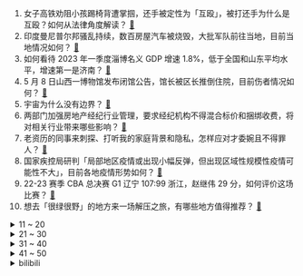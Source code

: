 1. 女子高铁劝阻小孩踢椅背遭掌掴，还手被定性为「互殴」，被打还手为什么是互殴？如何从法律角度解读？ [:link:](https://www.zhihu.com/question/599681580)
2. 印度曼尼普尔邦骚乱持续，数百房屋汽车被烧毁，大批军队前往当地，目前当地情况如何？ [:link:](https://www.zhihu.com/question/599298359)
3. 如何看待 2023 年一季度淄博名义 GDP 增速 1.8%，低于全国和山东平均水平，增速第一是济南？ [:link:](https://www.zhihu.com/question/599603532)
4. 5 月 8 日山西一博物馆发布闭馆公告，馆长被区长推倒住院，目前伤者情况如何？ [:link:](https://www.zhihu.com/question/599770704)
5. 宇宙为什么没有边界？ [:link:](https://www.zhihu.com/question/588389813)
6. 两部门加强房地产经纪行业管理，要求经纪机构不得混合标价和捆绑收费，将对相关行业带来哪些影响？ [:link:](https://www.zhihu.com/question/599748496)
7. 老资历的同事来刺探、打听我的家庭背景和隐私，怎样应对才委婉且不得罪人？ [:link:](https://www.zhihu.com/question/592341655)
8. 国家疾控局研判「局部地区疫情或出现小幅反弹，但出现区域性规模性疫情可能性不大」，目前各地疫情形势如何？ [:link:](https://www.zhihu.com/question/599735569)
9. 22-23 赛季 CBA 总决赛 G1 辽宁 107:99 浙江，赵继伟 29 分，如何评价这场比赛？ [:link:](https://www.zhihu.com/question/599801318)
10. 想去「很绿很野」的地方来一场解压之旅，有哪些地方值得推荐？ [:link:](https://www.zhihu.com/question/599400298)
<details>
<summary>11 ~ 20</summary>

11. 吕梁离石区否认「博物馆长被区长推倒致伤」，工作人员称「经核实是谣言」，哪些信息值得关注？ [:link:](https://www.zhihu.com/question/599765592)
12. 比亚迪长沙工厂现「批量辞职」，有员工收到「本月离职名额已满」答复，具体情况如何？ [:link:](https://www.zhihu.com/question/599719207)
13. 昆山两地产项目因「擅自大幅度降价销售，扰乱房地产市场秩序」被政府处罚，该事件透露出哪些信息？ [:link:](https://www.zhihu.com/question/599712974)
14. 如何评价《破事精英 2》第 23-24 集（大结局）？ [:link:](https://www.zhihu.com/question/599798307)
15. 爱和喜欢的本质到底是什么？ [:link:](https://www.zhihu.com/question/592736815)
16. 景区在壶口瀑布沿路砌围墙，是为安全考虑还是为了圈地收钱？如何评价此事？ [:link:](https://www.zhihu.com/question/599384937)
17. 员工拒从北京调离被开除获赔 14.26 万，如何从法律角度解读此事？劳动者遇到非自愿调岗该如何维权？ [:link:](https://www.zhihu.com/question/599742840)
18. 降龙十八掌并不是最强的，为什么却是人气最高的武功呢？ [:link:](https://www.zhihu.com/question/498544840)
19. 《漫长的季节》中为什么王响妻子那么痛恨王响，最终选择自杀？ [:link:](https://www.zhihu.com/question/598972109)
20. 淄博一季度 GDP 超千亿，餐饮销售额增 25.2%，各地文旅局长进淄「赶烤」，淄博案例如何复刻？ [:link:](https://www.zhihu.com/question/599705706)
</details>
<details>
<summary>21 ~ 30</summary>

21. 秦刚会见美国驻华大使伯恩斯，称「美方应端正对华认知，回归理性」，当前如何稳定中美关系？ [:link:](https://www.zhihu.com/question/599723428)
22. 俄罗斯重返全球十大经济体行列，近 8 年来首次，原因有哪些？ [:link:](https://www.zhihu.com/question/599713393)
23. 《银河护卫队 3》成全系列三部中口碑最高之作，评分 8.5，知乎推荐度 76%，这一评分合理吗？ [:link:](https://www.zhihu.com/question/599398802)
24. 《漫长的季节》结尾王响对还是火车司机的自己说「向前看，别回头」给你带来了哪些感触？ [:link:](https://www.zhihu.com/question/599382117)
25. 烧烤、夜摊带动「淄博模式」爆火，淄博面对环境、治安等问题是如何处理的？为什么他们能成功？ [:link:](https://www.zhihu.com/question/599412504)
26. 五个月孩子，母乳转奶粉期间乳糖不耐受，应该怎么做? [:link:](https://www.zhihu.com/question/535604819)
27. 曹雪芹家道中落后真的很穷吗？ [:link:](https://www.zhihu.com/question/302457308)
28. 如何评价《明日方舟》的浮空机制？ [:link:](https://www.zhihu.com/question/599486870)
29. 为什么深蹲姿势正确，但还是感受不到臀部发力，只有大腿酸痛？ [:link:](https://www.zhihu.com/question/597987972)
30. 毕业后两段工作经验都不到一年，会不会影响后续就业？ [:link:](https://www.zhihu.com/question/587070277)
</details>
<details>
<summary>31 ~ 40</summary>

31. 既然 OLED 无法避免烧屏、频闪等缺点，为什么主流手机和越来越多笔记本采用OLED屏幕? [:link:](https://www.zhihu.com/question/599168118)
32. 预算5000，2023 年 618 是买游戏本好还是配台式机好？ [:link:](https://www.zhihu.com/question/597410073)
33. 如何看待华为将于 5 月 18 日举办发布会？你对华为 MatePad 新系列有哪些期待？ [:link:](https://www.zhihu.com/question/599692817)
34. 记忆中有哪些路边摊令你印象深刻？它们是什么样子的？对你的生活和所在城市有哪些影响？ [:link:](https://www.zhihu.com/question/599412785)
35. 如何看待跑过全马的人，觉得跑半马不值得跑，特别是去另一个城市花路费和住宿费觉得亏？ [:link:](https://www.zhihu.com/question/598564825)
36. 5 月 9 日俄罗斯将在莫斯科红场举行纪念卫国战争胜利 78 周年阅兵式，有哪些看点值得关注？ [:link:](https://www.zhihu.com/question/599725798)
37. 基辛格称「由于中国的加入，俄乌谈判年底前将迎来关键时刻」，如何看待其表态？ [:link:](https://www.zhihu.com/question/599727236)
38. 如何评价《机动战士高达 水星的魔女》第二季 第5集（第17集）？ [:link:](https://www.zhihu.com/question/599596406)
39. 如何评价《崩坏 星穹铁道》千星纪游PV《仙舟通鉴·帝弓七天将》？ [:link:](https://www.zhihu.com/question/599594949)
40. 为什么《情满四合院》被戏称为「禽满四合院」？ [:link:](https://www.zhihu.com/question/492354433)
</details>
<details>
<summary>41 ~ 50</summary>

41. 著名藏族导演万玛才旦去世，享年 53 岁，你看过他的哪些作品？ [:link:](https://www.zhihu.com/question/599727610)
42. 带孩子去过的博物馆中，哪一件展品是最吸引孩子的？ [:link:](https://www.zhihu.com/question/597452464)
43. 柯文哲登记参选 2024 年台湾地区领导人，有哪些信息值得关注？ [:link:](https://www.zhihu.com/question/599700983)
44. 如果把自己带入《长月烬明》中的叶冰裳，你会比她更「疯」吗？ [:link:](https://www.zhihu.com/question/595522985)
45. 极端气候突袭地中海，西班牙等四国 4 月底就现历史最高温，世界气象组织预警厄尔尼诺，哪些信息值得关注？ [:link:](https://www.zhihu.com/question/599734883)
46. 高三最后 30 天，还有多大的可能? [:link:](https://www.zhihu.com/question/598731564)
47. 2023年后，AI 还有什么研究方向有前景？ [:link:](https://www.zhihu.com/question/591140366)
48. 上班后有必要工作和生活手机分开带两部手机吗？ [:link:](https://www.zhihu.com/question/597459973)
49. 如何看待 Uzi 疑似因合同纠纷将再次回归虎牙直播？他当初的合同到底是怎么签的？ [:link:](https://www.zhihu.com/question/599450632)
50. 22-23 赛季英超曼联客场 0:1 西汉姆联，近四轮仅一胜，本拉赫马破门，如何评价这场比赛？ [:link:](https://www.zhihu.com/question/599658933)
</details><details>
<summary>bilibili</summary>

</details>
